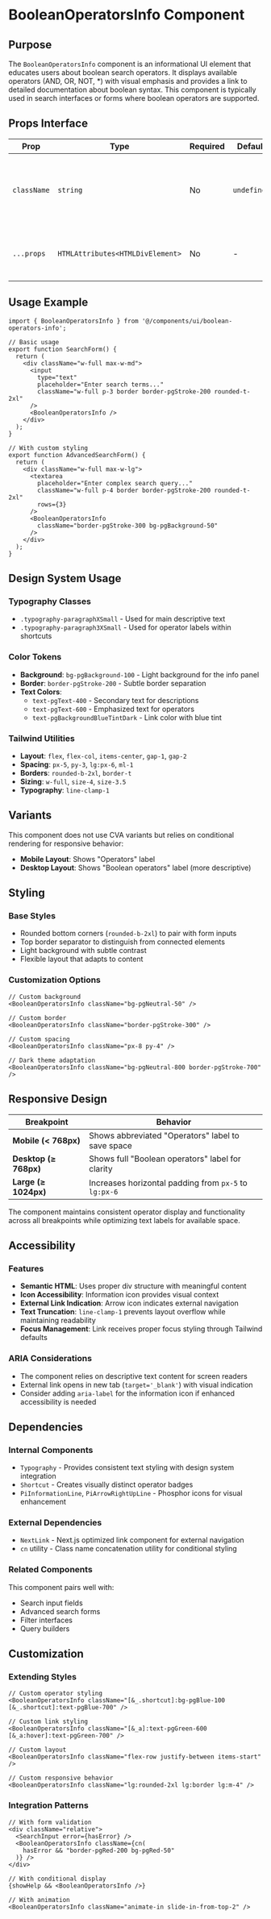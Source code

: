 # BooleanOperatorsInfo Component

## Purpose

The `BooleanOperatorsInfo` component is an informational UI element that educates users about boolean search operators. It displays available operators (AND, OR, NOT, *) with visual emphasis and provides a link to detailed documentation about boolean syntax. This component is typically used in search interfaces or forms where boolean operators are supported.

## Props Interface

| Prop | Type | Required | Default | Description |
|------|------|----------|---------|-------------|
| `className` | `string` | No | `undefined` | Additional CSS classes to customize the component styling |
| `...props` | `HTMLAttributes<HTMLDivElement>` | No | - | All standard HTML div attributes are passed through |

## Usage Example

```tsx
import { BooleanOperatorsInfo } from '@/components/ui/boolean-operators-info';

// Basic usage
export function SearchForm() {
  return (
    <div className="w-full max-w-md">
      <input 
        type="text" 
        placeholder="Enter search terms..."
        className="w-full p-3 border border-pgStroke-200 rounded-t-2xl"
      />
      <BooleanOperatorsInfo />
    </div>
  );
}

// With custom styling
export function AdvancedSearchForm() {
  return (
    <div className="w-full max-w-lg">
      <textarea 
        placeholder="Enter complex search query..."
        className="w-full p-4 border border-pgStroke-200 rounded-t-2xl"
        rows={3}
      />
      <BooleanOperatorsInfo 
        className="border-pgStroke-300 bg-pgBackground-50" 
      />
    </div>
  );
}
```

## Design System Usage

### Typography Classes
- `.typography-paragraphXSmall` - Used for main descriptive text
- `.typography-paragraph3XSmall` - Used for operator labels within shortcuts

### Color Tokens
- **Background**: `bg-pgBackground-100` - Light background for the info panel
- **Border**: `border-pgStroke-200` - Subtle border separation
- **Text Colors**:
  - `text-pgText-400` - Secondary text for descriptions
  - `text-pgText-600` - Emphasized text for operators
  - `text-pgBackgroundBlueTintDark` - Link color with blue tint

### Tailwind Utilities
- **Layout**: `flex`, `flex-col`, `items-center`, `gap-1`, `gap-2`
- **Spacing**: `px-5`, `py-3`, `lg:px-6`, `ml-1`
- **Borders**: `rounded-b-2xl`, `border-t`
- **Sizing**: `w-full`, `size-4`, `size-3.5`
- **Typography**: `line-clamp-1`

## Variants

This component does not use CVA variants but relies on conditional rendering for responsive behavior:

- **Mobile Layout**: Shows "Operators" label
- **Desktop Layout**: Shows "Boolean operators" label (more descriptive)

## Styling

### Base Styles
- Rounded bottom corners (`rounded-b-2xl`) to pair with form inputs
- Top border separator to distinguish from connected elements
- Light background with subtle contrast
- Flexible layout that adapts to content

### Customization Options
```tsx
// Custom background
<BooleanOperatorsInfo className="bg-pgNeutral-50" />

// Custom border
<BooleanOperatorsInfo className="border-pgStroke-300" />

// Custom spacing
<BooleanOperatorsInfo className="px-8 py-4" />

// Dark theme adaptation
<BooleanOperatorsInfo className="bg-pgNeutral-800 border-pgStroke-700" />
```

## Responsive Design

| Breakpoint | Behavior |
|------------|----------|
| **Mobile (< 768px)** | Shows abbreviated "Operators" label to save space |
| **Desktop (≥ 768px)** | Shows full "Boolean operators" label for clarity |
| **Large (≥ 1024px)** | Increases horizontal padding from `px-5` to `lg:px-6` |

The component maintains consistent operator display and functionality across all breakpoints while optimizing text labels for available space.

## Accessibility

### Features
- **Semantic HTML**: Uses proper div structure with meaningful content
- **Icon Accessibility**: Information icon provides visual context
- **External Link Indication**: Arrow icon indicates external navigation
- **Text Truncation**: `line-clamp-1` prevents layout overflow while maintaining readability
- **Focus Management**: Link receives proper focus styling through Tailwind defaults

### ARIA Considerations
- The component relies on descriptive text content for screen readers
- External link opens in new tab (`target='_blank'`) with visual indication
- Consider adding `aria-label` for the information icon if enhanced accessibility is needed

## Dependencies

### Internal Components
- `Typography` - Provides consistent text styling with design system integration
- `Shortcut` - Creates visually distinct operator badges
- `PiInformationLine`, `PiArrowRightUpLine` - Phosphor icons for visual enhancement

### External Dependencies
- `NextLink` - Next.js optimized link component for external navigation
- `cn` utility - Class name concatenation utility for conditional styling

### Related Components
This component pairs well with:
- Search input fields
- Advanced search forms
- Filter interfaces
- Query builders

## Customization

### Extending Styles
```tsx
// Custom operator styling
<BooleanOperatorsInfo className="[&_.shortcut]:bg-pgBlue-100 [&_.shortcut]:text-pgBlue-700" />

// Custom link styling
<BooleanOperatorsInfo className="[&_a]:text-pgGreen-600 [&_a:hover]:text-pgGreen-700" />

// Custom layout
<BooleanOperatorsInfo className="flex-row justify-between items-start" />

// Custom responsive behavior
<BooleanOperatorsInfo className="lg:rounded-2xl lg:border lg:m-4" />
```

### Integration Patterns
```tsx
// With form validation
<div className="relative">
  <SearchInput error={hasError} />
  <BooleanOperatorsInfo className={cn(
    hasError && "border-pgRed-200 bg-pgRed-50"
  )} />
</div>

// With conditional display
{showHelp && <BooleanOperatorsInfo />}

// With animation
<BooleanOperatorsInfo className="animate-in slide-in-from-top-2" />
```